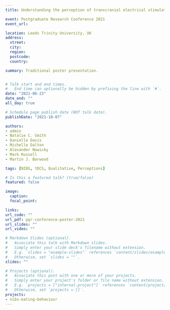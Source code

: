```yaml
---
title: Understanding the perception of transcranial electrical stimulation (tES) techniques

event: Postgraduate Research Conference 2021
event_url: 

location: Leeds Trinity University, UK
address:
  street: 
  city: 
  region: 
  postcode: 
  country: 

summary: Traditional poster presentation.


# Talk start and end times.
#   End time can optionally be hidden by prefixing the line with `#`.
date: "2021-06-23"
date_end: ""
all_day: true

# Schedule page publish date (NOT talk date).
publishDate: "2021-10-07"

authors:
- admin
- Natalie C. Smith
- Danielle Davis
- Michelle Dalton
- Alexander Nowicky
- Mark Russell
- Martin J. Barwood

tags: [NIBS, tDCS, Qualitative, Perceptions]

# Is this a featured talk? (true/false)
featured: false

image:
  caption: 
  focal_point: 

links:
url_code: ""
url_pdf: pgr-conference-poster-2021
url_slides: ""
url_video: ""

# Markdown Slides (optional).
#   Associate this talk with Markdown slides.
#   Simply enter your slide deck's filename without extension.
#   E.g. `slides = "example-slides"` references `content/slides/example-slides.md`.
#   Otherwise, set `slides = ""`.
slides: ""

# Projects (optional).
#   Associate this post with one or more of your projects.
#   Simply enter your project's folder or file name without extension.
#   E.g. `projects = ["internal-project"]` references `content/project/deep-learning/index.md`.
#   Otherwise, set `projects = []`.
projects:
- nibs-eating-behaviour
---
```

